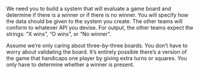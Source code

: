 We need you to build a system that will evaluate a game board and determine if there is a winner or if there is no winner. 
You will specify how the data should be given to the system you create. The other teams will conform to whatever API you devise. 
For output, the other teams expect the strings: “X wins”, “O wins”, or “No winner”.

Assume we’re only caring about three-by-three boards. You don’t have to worry about validating the board. 
It’s entirely possible there’s a version of the game that handicaps one player by giving extra turns or squares. 
You only have to determine whether a winner is present.
